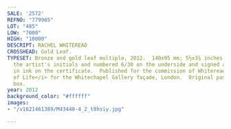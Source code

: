 ```yaml
---
SALE: '2572'
REFNO: "779965"
LOT: "485"
LOW: "7000"
HIGH: "10000"
DESCRIPT: RACHEL WHITEREAD
CROSSHEAD: Gold Leaf.
TYPESET: Bronze and gold leaf multiple, 2012.  140x95 mm; 5½x3¾ inches.  Stamped with
  the artist's initials and numbered 6/30 on the underside and signed and numbered
  in ink on the certificate.  Published for the commission of Whiteread's <I>Tree
  of Life</i> for the Whitechapel Gallery façade, London.  Original pasteboard presentation
  box.
year: 2012
background_color: "#ffffff"
images:
- "/v1621461389/M43440-4_2_t8hsiy.jpg"

---
```

